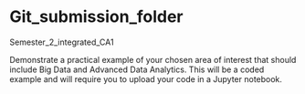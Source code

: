 # Git_submission_folder
 Semester_2_integrated_CA1
 
 Demonstrate a practical example of your chosen area of interest that should include Big Data and Advanced Data Analytics. This will be a coded example and will require you to upload your code in a Jupyter notebook. 
